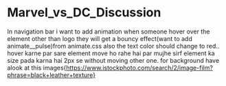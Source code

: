 # Marvel_vs_DC_Discussion
In navigation bar i want to add animation when someone hover over the element other than logo they will get a bouncy effect(want to add animate__pulse)from animate.css also the text color should change to red..
hover karne par sare element move ho rahe hai par mujhe sirf element ka size pada karna hai 2px se without moving other one.
for background have alook at this images{https://www.istockphoto.com/search/2/image-film?phrase=black+leather+texture}